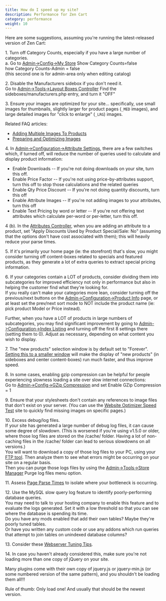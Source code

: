 ```yaml
---
title: How do I speed up my site? 
description: Performance for Zen Cart 
category: performance
weight: 10
---
```



Here are some suggestions, assuming you're running the latest-released version of Zen Cart:  

1\. Turn off Category Counts, especially if you have a large number of categories.  
a. Go to [Admin->Config->My Store](/user/admin_pages/configuration/configuration_mystore/) 
    Show Category Counts=false  
    how Category Counts-Admin = false  
(this second one is for admin-area only when editing catalog)  

2\. Disable the Manufacturers sidebox if you don't need it.  
Go to [Admin->Tools->Layout Boxes Controller](/user/admin_pages/tools/layout_boxes_controller/)
    Find the sideboxes/manufacturers.php entry, and turn it "OFF"  

3\. Ensure your images are optimized for your site... specifically, use small images for thumbnails, slightly larger for product pages (`_MED` images), and large detailed images for "click to enlarge" (`_LRG`) images.  

Related FAQ articles:  
- [Adding Multiple Images To Products](/user/images/images_multiple/) 
- [Preparing and Optimizing Images](/user/images/images_howto) 

4\. In [Admin->Configuration->Attribute Settings](/user/admin_pages/configuration/configuration_attributesettings/), there are a few switches which, if turned off, will reduce the number of queries used to calculate and display product information:  
- Enable Downloads -- If you're not doing downloads on your site, turn this off.  
- Enable Price Factor -- If you're not using price-by-attributes support, turn this off to stop those calculations and the related queries  
- Enable Qty Price Discount -- If you're not doing quantity discounts, turn this off  
- Enable Attribute Images -- If you're not adding images to your attributes, turn this off  
- Enable Text Pricing by word or letter -- If you're not offering text attributes which calculate per-word or per-letter, turn this off.  

4 (b). In the [Attributes Controller](/user/admin_pages/catalog/attributes_controller/), when you are adding an attribute to a product, set "Apply Discounts Used by Product Special/Sale: No" (assuming that the options don't have cost associated with them); this will heavily reduce your parse times.  

5\. If it's primarily your home page (ie: the storefront) that's slow, you might consider turning off content-boxes related to specials and featured products, as they generate a lot of extra queries to extract special pricing information.  

6\. If your categories contain a LOT of products, consider dividing them into subcategories for improved efficiency not only in performance but also in helping the customer find what they're looking for.  
If you really can't make your categories more lean, consider turning off the previous/next buttons on the [Admin->Configuration->Product Info](/user/admin_pages/configuration/configuration_productinfo/) page, or at least set the prev/next sort mode to NOT include the product name (ie: pick product Model or Price instead).  

Further, when you have a LOT of products in large numbers of subcategories, you may find significant improvement by going to [Admin->Configuration->Index Listing](/user/admin_pages/configuration/configuration_indexlisting/) and turning off the first 8 settings there (setting them to 0). Adjust as necessary, depending on what content you wish to display.  

7\. The "new products" selection window is by default set to "Forever". [Setting this to a smaller window](/user/admin/admin_misc/#what-determines-if-a-product-is-new) will make the display of "new products" (in sideboxes and center content-boxes) run much faster, and thus improve speed.  

8\. In some cases, enabling gzip compression can be helpful for people experiencing slowness loading a site over slow internet connections:  
Go to [Admin->Config->GZip Compression](/user/admin_pages/configuration/configuration_gzipcompression/) and set Enable GZip Compression = 1  

9\. Ensure that your stylesheets don't contain any references to image files that don't exist on your server. (You can use the [Website Optimizer Speed Test](http://www.websiteoptimization.com/services/analyze/index.html) site to quickly find missing images on specific pages.)  

10\. Excess debug/log files.  
If your site has generated a large number of debug log files, it can cause some degree of slowdown. (This is worsened if you're using v1.5.0 or older, where those log files are stored on the /cache/ folder. Having a lot of non-caching files in the /cache/ folder can lead to serious slowdowns on all versions.)  
You will want to download a copy of those log files to your PC, using your [FTP tool](/user/first_steps/useful_tools/#ftp-tools). Then analyze them to see what errors might be occurring on your site on a regular basis.  
Then you can purge those logs files by using the [Admin->Tools->Store Manager](/user/admin_pages/tools/store_manager/) Purge log files menu option.  

11\. Assess [Page Parse Times](/user/performance/page_parse_times) to isolate where your bottleneck is occurring.  

12\. Use the MySQL slow query log feature to identify poorly-performing database queries.  
You may need to talk to your hosting company to enable this feature and to evaluate the logs generated. Set it with a low threshold so that you can see where the database is spending its time.  
Do you have any mods enabled that add their own tables? Maybe they're poorly tuned tables.  
Or have you written any custom code or use any addons which run queries that attempt to join tables on unindexed database columns?  

13\. Consider these [Webserver Tuning Tips](/user/performance/webserver_tuning).

14\. In case you haven't already considered this, make sure you're not loading more than one copy of jQuery on your site.  

Many plugins come with their own copy of jquery.js or jquery-min.js (or some numbered version of the same pattern), and you shouldn't be loading them all!!!  

Rule of thumb: Only load one! And usually that should be the newest version.</font>
